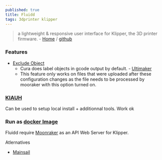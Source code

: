 ```yaml
---
published: true
title: Fluidd
tags: 3dprinter klipper
---
```

> a lightweight & responsive user interface for Klipper, the 3D printer firmware. - [Home](https://docs.fluidd.xyz/) / [github](https://github.com/fluidd-core/fluidd)

### Features
- [Exclude Object](https://docs.fluidd.xyz/features/gcode-viewer#exclude-object)
	- Cura does label objects in gcode output by default. - [Ultimaker](https://community.ultimaker.com/topic/44275-label-objects-for-adaptive-meshing-and-purging-kamp/)
	 - This feature only works on files that were uploaded after these configuration changes as the file needs to be processed by mooraker with this option turned on.
     
### [KIAUH](https://github.com/th33xitus/KIAUH)

Can be used to setup local install + additionnal tools.
Work ok

### Run as [docker Image](https://github.com/fluidd-core/fluidd)

Fluidd require [Moonraker](https://github.com/Arksine/moonraker) as an API Web Server for Klipper.

Atlernatives
- [Mainsail](https://github.com/mainsail-crew/mainsail)
